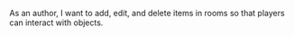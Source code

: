 As an author, I want to add, edit, and delete items in rooms so that players can interact with objects.
